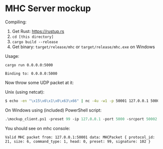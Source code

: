 MHC Server mockup
=================

Compiling:

1. Get Rust: https://rustup.rs
2. `cd [this directory]`
3. `cargo build --release`
4. Get binary: `target/release/mhc` or `target/release/mhc.exe` on Windows

Usage:

```
cargo run 0.0.0.0:5000

Binding to: 0.0.0.0:5000
```

Now throw some UDP packet at it:

Unix (using netcat):

```sh
$ echo -en "\x15\x6\x1\x0\x63\x66" | nc -4u -w1 -p 50001 127.0.0.1 5000
```

On Windows using (included) PowerShell script:

```ps
.\mockup_client.ps1 -preset 99 -ip 127.0.0.1 -port 5000 -srcport 50002
```

You should see on mhc console:

```
Valid MHC packet from: 127.0.0.1:50001 data: MHCPacket { protocol_id: 21, size: 6, command_type: 1, head: 0, preset: 99, signature: 102 }
```
